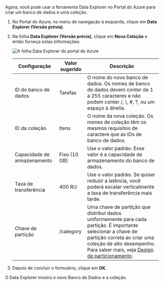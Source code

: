 Agora, você pode usar a ferramenta Data Explorer no Portal do Azure para criar um banco de dados e uma coleção. 

1. No Portal do Azure, no menu de navegação à esquerda, clique em **Data Explorer (Versão prévia)**. 

2. Na folha **Data Explorer (Versão prévia)**, clique em **Nova Coleção** e então forneça estas informações:

    ![A folha Data Explorer do portal do Azure](./media/cosmos-db-create-collection/azure-cosmosdb-data-explorer.png)

    Configuração|Valor sugerido|Descrição
    ---|---|---
    ID do banco de dados|Tarefas|O nome do novo banco de dados. Os nomes de banco de dados devem conter de 1 a 255 caracteres e não podem conter /, \\, #, ?, ou um espaço à direita.
    ID da coleção|Itens|O nome da nova coleção. Os nomes de coleção têm os mesmos requisitos de caractere que as IDs de banco de dados.
    Capacidade de armazenamento| Fixo (10 GB)|Use o valor padrão. Esse valor é a capacidade de armazenamento do banco de dados.
    Taxa de transferência|400 RU|Use o valor padrão. Se quiser reduzir a latência, você poderá escalar verticalmente a taxa de transferência mais tarde.
    Chave de partição|/category|Uma chave de partição que distribui dados uniformemente para cada partição. É importante selecionar a chave de partição correta ao criar uma coleção de alto desempenho. Para saber mais, veja [Design de particionamento](../articles/cosmos-db/partition-data.md#designing-for-partitioning).    
3. Depois de concluir o formulário, clique em **OK**.

O Data Explorer mostra o novo Banco de Dados e a coleção. 